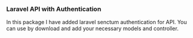 ### Laravel API with Authentication

In this package I have added laravel senctum authentication for API. You can use by download and add your necessary models and controller.